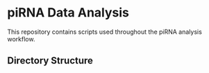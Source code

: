 # piRNA Data Analysis

This repository contains scripts used throughout the piRNA analysis workflow.

## Directory Structure
